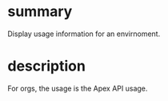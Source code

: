 # summary
  
Display usage information for an envirnoment.

# description

For orgs, the usage is the Apex API usage. 

